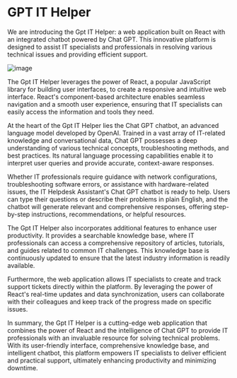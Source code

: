 # GPT IT Helper




We are introducing the Gpt IT Helper: a web application built on React with an integrated chatbot powered by Chat GPT. This innovative platform is designed to assist IT specialists and professionals in resolving various technical issues and providing efficient support.

![image](https://github.com/ArukDelon/GptITHelper/assets/103576872/f4d389fa-fae5-4700-b65d-8576affc86b3)

The Gpt IT Helper leverages the power of React, a popular JavaScript library for building user interfaces, to create a responsive and intuitive web interface. React's component-based architecture enables seamless navigation and a smooth user experience, ensuring that IT specialists can easily access the information and tools they need.

At the heart of the Gpt IT Helper lies the Chat GPT chatbot, an advanced language model developed by OpenAI. Trained in a vast array of IT-related knowledge and conversational data, Chat GPT possesses a deep understanding of various technical concepts, troubleshooting methods, and best practices. Its natural language processing capabilities enable it to interpret user queries and provide accurate, context-aware responses.

Whether IT professionals require guidance with network configurations, troubleshooting software errors, or assistance with hardware-related issues, the IT Helpdesk Assistant's Chat GPT chatbot is ready to help. Users can type their questions or describe their problems in plain English, and the chatbot will generate relevant and comprehensive responses, offering step-by-step instructions, recommendations, or helpful resources.

The Gpt IT Helper also incorporates additional features to enhance user productivity. It provides a searchable knowledge base, where IT professionals can access a comprehensive repository of articles, tutorials, and guides related to common IT challenges. This knowledge base is continuously updated to ensure that the latest industry information is readily available.

Furthermore, the web application allows IT specialists to create and track support tickets directly within the platform. By leveraging the power of React's real-time updates and data synchronization, users can collaborate with their colleagues and keep track of the progress made on specific issues.

In summary, the Gpt IT Helper is a cutting-edge web application that combines the power of React and the intelligence of Chat GPT to provide IT professionals with an invaluable resource for solving technical problems. With its user-friendly interface, comprehensive knowledge base, and intelligent chatbot, this platform empowers IT specialists to deliver efficient and practical support, ultimately enhancing productivity and minimizing downtime.
